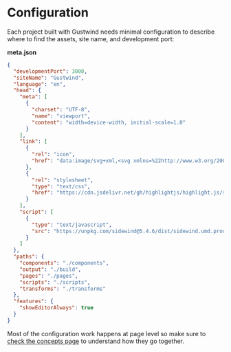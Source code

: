# Configuration

Each project built with Gustwind needs minimal configuration to describe where to find the assets, site name, and development port:

**meta.json**

```json
{
  "developmentPort": 3000,
  "siteName": "Gustwind",
  "language": "en",
  "head": {
    "meta": [
      {
        "charset": "UTF-8",
        "name": "viewport",
        "content": "width=device-width, initial-scale=1.0"
      }
    ],
    "link": [
      {
        "rel": "icon",
        "href": "data:image/svg+xml,<svg xmlns=%22http://www.w3.org/2000/svg%22 viewBox=%220 0 100 100%22><text y=%22.9em%22 font-size=%2290%22>🐳</text></svg>"
      },
      {
        "rel": "stylesheet",
        "type": "text/css",
        "href": "https://cdn.jsdelivr.net/gh/highlightjs/highlight.js/src/styles/github.css"
      }
    ],
    "script": [
      {
        "type": "text/javascript",
        "src": "https://unpkg.com/sidewind@5.4.6/dist/sidewind.umd.production.min.js"
      }
    ]
  },
  "paths": {
    "components": "./components",
    "output": "./build",
    "pages": "./pages",
    "scripts": "./scripts",
    "transforms": "./transforms"
  },
  "features": {
    "showEditorAlways": true
  }
}
```

Most of the configuration work happens at page level so make sure to [check the concepts page](/concepts/) to understand how they go together.
